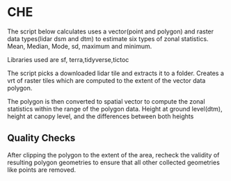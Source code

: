 # CHE

The script below calculates uses a vector(point and polygon) and raster data types(lidar dsm and dtm)
to estimate six types of zonal statistics. Mean, Median, Mode, sd, maximum and minimum. 

Libraries used are sf, terra,tidyverse,tictoc


The script picks a downloaded lidar tile and extracts it to a folder. Creates a vrt of raster tiles which are computed to the extent of the  vector data polygon.

The polygon is then converted to spatial vector to compute the zonal statistics within the range of the polygon data. Height at ground level(dtm), height at canopy level, and the differences between both heights

## Quality Checks 

After clipping the polygon to the extent of the area, recheck the validity of resulting polygon geometries to ensure that all other collected geometries like points are removed.